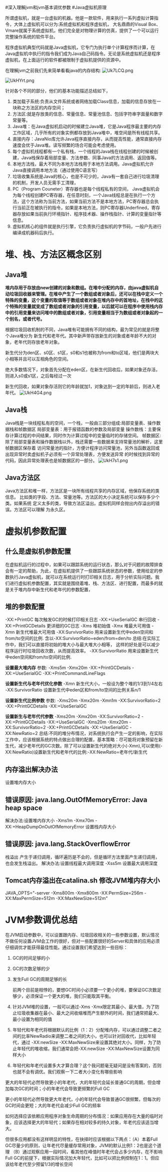 #深入理解jvm和jvm基本调优参数
#Java虚拟机原理

所谓虚拟机，就是一台虚拟的机器。他是一款软件，用来执行一系列虚拟计算指令，大体上虚拟机可以分为:系统虚拟机和程序虚拟机， 大名鼎鼎的Visual Box、Vmare就属于系统虚拟机，他们完全是对物理计算的仿真，提供了一个可以运行完整操作系统的软件平台。

程序虚拟机典型代码就是Java虚拟机，它专门为执行单个计算程序而计算，在Java虚拟机中执行的指令我们成为Java自己码指令。无论是系统虚拟机还是程序虚拟机，在上面运行的软件都被限制于虚拟机提供的资源中。

在理解jvm之前我们先来简单看看java的内存结构:
![Uk7LCQ.png](https://s1.ax1x.com/2020/07/07/Uk7LCQ.png)

![UkHYrt.png](https://s1.ax1x.com/2020/07/07/UkHYrt.png)

针对各个不同的部分，他们的基本功能描述总结如下，

1. 类加载子系统:负责从文件系统或者网络加载Class信息，加载的信息存放在一块称之方法区的内存空间；
1. 方法区:就是存放类的信息、常量信息、常量池信息、包括字符串字面量和数字常量等。
1. Java堆：在Java虚拟机启动的时候建立Java堆，它是Java程序最主要的内存工作区域，几乎所有的对象实例都存放到Java堆中，堆空间是所有线程共享。
1. 直接内存：JavaNio库允许Java程序直接内存，从而提高性能，通常直接内存速度会优于Java堆。读写频繁的场合可能会考虑使用。
1. 每个虚拟机线程都有一个私有栈，一个线程的Java栈在线程创建的时候被创建，Java栈保存着局部变量、方法参数、同事Java的方法调用、返回值等。
1. 本地方法栈，最大不同为本地方法栈用于本地方法调用。Java虚拟机允许Java直接调用本地方法（通过使用C语言写）
1. 垃圾收集系统是Java的核心，也是不可少的，Java有一套自己进行垃圾清理的机制，开发人员无需手工清理，
1. PC（Program Couneter）寄存器也是每个线程私有的空间， Java虚拟机会为每个线程创建PC寄存器，在任意时刻，一个Java线程总是在执行一个方法，这个方法称为当前方法，如果当前方法不是本地方法，PC寄存器总会执行当前正在被执行的指令，如果是本地方法，则PC寄存器Underfined，寄存器存放如果当前执行环境指针、程序技术器、操作栈指针、计算的变量指针等信息。
1. 虚拟机核心的组件就是执行引擎，它负责执行虚拟机的字节码，一般户先进行编译成机器码后执行。

# 堆、栈、方法区概念区别
## Java堆

**堆内存用于存放由new创建的对象和数组。在堆中分配的内存，由java虚拟机自动垃圾回收器来管理。在堆中产生了一个数组或者对象后，还可以在栈中定义一个特殊的变量，这个变量的取值等于数组或者对象在堆内存中的首地址，在栈中的这个特殊的变量就变成了数组或者对象的引用变量，以后就可以在程序中使用栈内存中的引用变量来访问堆中的数组或者对象，引用变量相当于为数组或者对象起的一个别名，或者代号。**

根据垃圾回收机制的不同，Java堆有可能拥有不同的结构，最为常见的就是将整个Java堆分为
新生代和老年代。其中新声带存放新生的对象或者年龄不大的对象，老年代则存放老年对象。

新生代分为den区、s0区、s1区，s0和s1也被称为from和to区域，他们是两块大小相等并且可以互相角色的空间。

绝大多数情况下，对象首先分配在eden区，在新生代回收后，如果对象还存活，则进入s0或s1区，之后每经过一次

新生代回收，如果对象存活则它的年龄就加1，对象达到一定的年龄后，则进入老年代。
![UkH4G4.png](https://s1.ax1x.com/2020/07/07/UkH4G4.png)

## Java栈

Java栈是一块线程私有的空间，一个栈，一般由三部分组成:局部变量表、操作数据栈和帧数据区
局部变量表：用于报错函数的参数及局部变量
操作数栈：主要保存计算过程的中间结果，同时作为计算过程中的变量临时的存储空间。
帧数据区:除了局部变量表和操作数据栈以外，栈还需要一些数据来支持常量池的解析，这里帧数据区保存着
访问常量池的指针，方便计程序访问常量池，另外当函数返回或出现异常时卖虚拟机子必须有一个异常处理表，方便发送异常
的时候找到异常的代码，因此异常处理表也是帧数据区的一部分。
![UkH7s1.png](https://s1.ax1x.com/2020/07/07/UkH7s1.png)

## Java方法区

Java方法区和堆一样，方法区是一块所有线程共享的内存区域，他保存系统的类信息。
比如类的字段、方法、常量池等。方法区的大小决定系统可以保存多少个类。如果系统
定义太多的类，导致方法区溢出。虚拟机同样会抛出内存溢出的错误。方法区可以理解
为永久区。

# 虚拟机参数配置

## 什么是虚拟机参数配置
在虚拟机运行的过程中，如果可以跟踪系统的运行状态，那么对于问题的故障排查会有一定的帮助，为此，在虚拟机提供了一些跟踪系统状态的参数，使用给定的参数执行Java虚拟机，就可以在系统运行时打印相关日志，用于分析实际问题。我们进行虚拟机参数配置，其实就是围绕着堆、栈、方法区、进行配置，而最多的就是关于堆内存中新生代和老年代的参数配置，

## 堆的参数配置

-XX:+PrintGC 每次触发GC的时候打印相关日志
-XX:+UseSerialGC 串行回收
-XX:+PrintGCDetails 更详细的GC日志
-Xms 堆初始值
-Xmx 堆最大可用值
-Xmn 新生代堆最大可用值
-XX:SurvivorRatio 用来设置新生代中eden空间和from/to空间的比例.
含以-XX:SurvivorRatio=eden/from=den/to
总结:在实际工作中，我们可以直接将初始的堆大小与最大堆大小相等，
这样的好处是可以减少程序运行时垃圾回收次数，从而提高效率。
-XX:SurvivorRatio 用来设置新生代中eden空间和from/to空间的比例.


**设置最大堆内存**
参数: -Xms5m -Xmx20m -XX:+PrintGCDetails -XX:+UseSerialGC -XX:+PrintCommandLineFlags

**设置新生代与老年代优化参数**
-Xmn 新生代大小，一般设为整个堆的1/3到1/4左右
-XX:SurvivorRatio 设置新生代中eden区和from/to空间的比例关系n/1

**设置新生代比例参数**
参数: -Xms20m -Xmx20m -Xmn1m -XX:SurvivorRatio=2 -XX:+PrintGCDetails -XX:+UseSerialGC

**设置新生与老年代代参数**
-Xms20m -Xmx20m -XX:SurvivorRatio=2 -XX:+PrintGCDetails -XX:+UseSerialGC
-Xms20m -Xmx20m -XX:SurvivorRatio=2 -XX:+PrintGCDetails -XX:+UseSerialGC
-XX:NewRatio=2
总结:不同的堆分布情况，对系统执行会产生一定的影响，在实际工作中，应该根据系统的特点做出合理的配置，基本策略：尽可能将对象预留在新生代，减少老年代的GC次数。除了可以设置新生代的绝对大小(-Xmn),可以使用(-XX:NewRatio)设置新生代和老年代的比例:-XX:NewRatio=老年代/新生代

## 内存溢出解决办法
设置堆内存大小

## 错误原因: java.lang.OutOfMemoryError: Java heap space
解决办法:设置堆内存大小 -Xms1m -Xmx70m -XX:+HeapDumpOnOutOfMemoryError
设置栈内存大小

## 错误原因: java.lang.StackOverflowError
栈溢出 产生于递归调用，循环遍历是不会的，但是循环方法里面产生递归调用， 也会发生栈溢出。
解决办法:设置线程最大调用深度
-Xss5m 设置最大调用深度

## Tomcat内存溢出在catalina.sh 修改JVM堆内存大小
JAVA_OPTS="-server -Xms800m -Xmx800m -XX:PermSize=256m -XX:MaxPermSize=512m -XX:MaxNewSize=512m"

# JVM参数调优总结

在JVM启动参数中，可以设置跟内存、垃圾回收相关的一些参数设置，默认情况不做任何设置JVM会工作的很好，但对一些配置很好的Server和具体的应用必须仔细调优才能获得最佳性能。通过设置我们希望达到一些目标：

1. GC的时间足够的小
2. GC的次数足够的少
3. 发生Full GC的周期足够的长

	前两个目前是相悖的，要想GC时间小必须要一个更小的堆，要保证GC次数足够少，必须保证一个更大的堆，我们只能取其平衡。

3. 针对JVM堆的设置，一般可以通过-Xms -Xmx限定其最小、最大值，为了防止垃圾收集器在最小、最大之间收缩堆而产生额外的时间，我们通常把最大、最小设置为相同的值
5. 年轻代和年老代将根据默认的比例（1：2）分配堆内存，可以通过调整二者之间的比率NewRadio来调整二者之间的大小，也可以针对回收代，比如年轻代，通过 -XX:newSize -XX:MaxNewSize来设置其绝对大小。同样，为了防止年轻代的堆收缩，我们通常会把-XX:newSize -XX:MaxNewSize设置为同样大小
6. 年轻代和年老代设置多大才算合理？这个我问题毫无疑问是没有答案的，否则也就不会有调优。我们观察一下二者大小变化有哪些影响


 更大的年轻代必然导致更小的年老代，大的年轻代会延长普通GC的周期，但会增加每次GC的时间；小的年老代会导致更频繁的Full GC

 更小的年轻代必然导致更大年老代，小的年轻代会导致普通GC很频繁，但每次的GC时间会更短；大的年老代会减少Full GC的频率

 如何选择应该依赖应用程序对象生命周期的分布情况：如果应用存在大量的临时对象，应该选择更大的年轻代；如果存在相对较多的持久对象，年老代应该适当增大。

但很多应用都没有这样明显的特性，在抉择时应该根据以下两点：（A）本着Full GC尽量少的原则，让年老代尽量缓存常用对象，JVM的默认比例1：2也是这个道理 （B）通过观察应用一段时间，看其他在峰值时年老代会占多少内存，在不影响Full GC的前提下，根据实际情况加大年轻代，比如可以把比例控制在1：1。但应该给年老代至少预留1/3的增长空间





